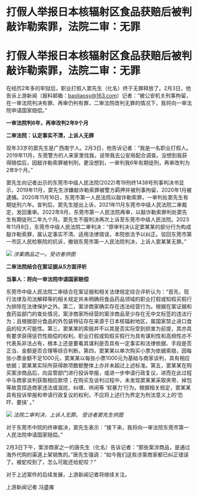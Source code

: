 # 打假人举报日本核辐射区食品获赔后被判敲诈勒索罪，法院二审：无罪

# 打假人举报日本核辐射区食品获赔后被判敲诈勒索罪，法院二审：无罪

在经历2年多的牢狱后，职业打假人窦先生（化名）终于无罪释放了。2月3日，他告诉上游新闻（报料邮箱：baoliaosy@163.com）记者：“被公安机关刑事拘留，在一审法院判决有罪、再审仍判有罪，二审法院改判无罪的情况下，我将向一审法院申请国家赔偿。”

**一审法院判6年，再审改判2年9个月**

**二审法院：认定事实不清，上诉人无罪**

现年33岁的窦先生是广西南宁人。2月3日，他告诉记者：“我是一名职业打假人。2019年11月，东莞警方的人来家里找我，说带我去公安局配合调查。没想到我获得赔偿后，因敲诈勒索罪被判刑，更没想到，一审判我6年有期徒刑，再审改判为2年9个月。”

窦先生向记者出示的东莞市中级人民法院(2022)粤19刑终1438号刑事判决书显示，2019年11月，窦先生涉嫌敲诈勒索罪被警方羁押并被刑事拘留，2020年1月被逮捕。2020年11月16日，东莞市第一人民法院以敲诈勒索罪，一审判处窦先生有期徒刑六年。宣判后，窦先生提出上诉，2021年11月东莞市中级人民法院二审裁定，发回重审。2022年9月，东莞市第一人民法院再审，以敲诈勒索罪判处窦先生有期徒刑二年九个月。窦先生不服判决再次上诉至东莞市中级人民法院。2023年11月8日，东莞市中级人民法院二审判决：“原审判决认定窦某某的部分行为构成敲诈勒索罪，属认定事实不清、适用法律错误，本院依法予以纠正。驳回东莞市第一市区人民检察院的抗诉，撤销东莞市第一人民法院判决，上诉人窦某某无罪。”

![](https://inews.gtimg.com/om_bt/ONflpRjJjz_2EcKrNp8zZKdOykscJuPBBiqNplJifqefwAA/1000)
_涉案商品之一。受访者供图_

**二审法院结合在案证据从5方面评析**

**当事人：将向一审法院申请国家赔偿**

东莞市中级人民法院二审结合在案证据和相关法律规定综合评析认为：“首先，现行法律及司法解释等的相关规定并未明确将食品药品领域的职业打假或知假买假行为排除在法律保护之外。第二，案涉商家确实存在违法经营行为。根据在案证据和食药监部门的查处情况，案涉商家所经营的案涉商品至少存在无中文标签的违法行为；且根据部分食品的外包装特征存在来源于日本核辐射地区，属国家禁止进口食品的较大可能性。第三，窦某某的索赔并不以其是否实际受到损害为前提，其亦具有要求获得惩罚性赔偿的权利。职业打假或知假买假行为具有谋利性和高频性亦不代表系非法占有，根本上还是要看其谋利是否具有一定事实和法律依据、手段是否正当、金额是否合理等综合判断。第四，窦某某以单次购买小票为依据索赔，因每张小票金额不足1000元，窦某某以每张小票1000元为基础与商家谈判，具有相应依据；窦某某实际所获得款项数额整体上亦并未超过上述标准。第五，窦某某在购买案涉商品后，向监管部门进行投诉举报，或进一步申请行政复议，进而在此过程中与商家谈判获取相应款项；在购买及谈判过程中，未发现窦某某采取夹带、掉包等故意捏造商家违法或滋扰、纠缠、哄闹等
‘软暴力’行为。根据相关规定，窦某某具有投诉举报和申请行政复议的权利，不应将上述行为界定为刑法意义上的‘恐吓、要挟’ 。”

![](https://inews.gtimg.com/om_bt/OIaD951uM98-V7NHLB1DXS_QCsRh-Q8aXpOdTUrrETnMEAA/1000)
_法院二审判决，上诉人无罪。 受访者窦先生供图_

对于东莞市中院的终审裁决，窦先生表示：“接下来，我将向一审法院东莞市第一人民法院申请国家赔偿。”

2月3日下午，案涉商家之一的唐先生（化名）告诉记者：“那些案涉商品，是通过海外代购的渠道上架销售的。”唐先生强调：“如今我们这些涉案商家都已纠正错误了。被蛇咬到了，怎么可能还给蛇咬？”

对于上述案件的后续发展，上游新闻记者将继续关注。

上游新闻记者 冯盛雍

